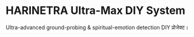 ﻿# HARINETRA Ultra-Max DIY System

Ultra-advanced ground-probing & spiritual-emotion detection DIY प्रोजेक्ट।
